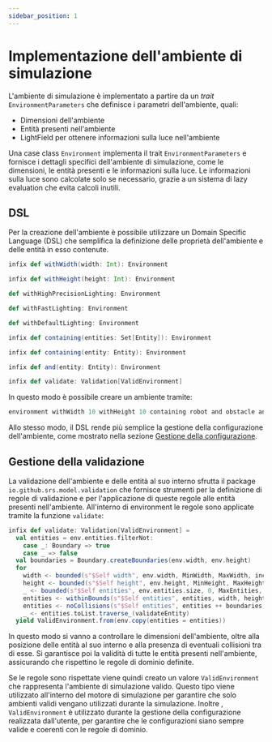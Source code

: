 ```yaml
---
sidebar_position: 1
---
```


# Implementazione dell'ambiente di simulazione

L'ambiente di simulazione è implementato a partire da un _trait_ `EnvironmentParameters` che definisce i parametri dell'ambiente, quali:

- Dimensioni dell'ambiente
- Entità presenti nell'ambiente
- LightField per ottenere informazioni sulla luce nell'ambiente

Una case class `Environment` implementa il trait `EnvironmentParameters` e fornisce i dettagli specifici dell'ambiente di simulazione, come le dimensioni, le entità presenti e le informazioni sulla luce.
Le informazioni sulla luce sono calcolate solo se necessario, grazie a un sistema di lazy evaluation che evita calcoli inutili.

## DSL

Per la creazione dell'ambiente è possibile utilizzare un Domain Specific Language (DSL) che semplifica la definizione delle proprietà dell'ambiente e delle entità in esso contenute.

```scala
infix def withWidth(width: Int): Environment

infix def withHeight(height: Int): Environment

def withHighPrecisionLighting: Environment

def withFastLighting: Environment

def withDefaultLighting: Environment

infix def containing(entities: Set[Entity]): Environment

infix def containing(entity: Entity): Environment

infix def and(entity: Entity): Environment

infix def validate: Validation[ValidEnvironment]
```

In questo modo è possibile creare un ambiente tramite:

```scala
environment withWidth 10 withHeight 10 containing robot and obstacle and light
```

Allo stesso modo, il DSL rende più semplice la gestione della configurazione dell'ambiente, come mostrato nella sezione [Gestione della configurazione](./4-configuration.md).

## Gestione della validazione

La validazione dell'ambiente e delle entità al suo interno sfrutta il package `io.github.srs.model.validation` che fornisce strumenti per la definizione di regole di validazione e per l'applicazione di queste regole alle entità presenti nell'ambiente.
All'interno di environment le regole sono applicate tramite la funzione `validate`:

```scala
infix def validate: Validation[ValidEnvironment] =
  val entities = env.entities.filterNot:
    case _: Boundary => true
    case _ => false
  val boundaries = Boundary.createBoundaries(env.width, env.height)
  for
    width <- bounded(s"$Self width", env.width, MinWidth, MaxWidth, includeMax = true)
    height <- bounded(s"$Self height", env.height, MinHeight, MaxHeight, includeMax = true)
    _ <- bounded(s"$Self entities", env.entities.size, 0, MaxEntities, includeMax = true)
    entities <- withinBounds(s"$Self entities", entities, width, height)
    entities <- noCollisions(s"$Self entities", entities ++ boundaries)
    _ <- entities.toList.traverse_(validateEntity)
  yield ValidEnvironment.from(env.copy(entities = entities))
```

In questo modo si vanno a controllare le dimensioni dell'ambiente, oltre alla posizione delle entità al suo interno e alla presenza di eventuali collisioni tra di esse.
Si garantisce poi la validità di tutte le entità presenti nell'ambiente, assicurando che rispettino le regole di dominio definite.

Se le regole sono rispettate viene quindi creato un valore `ValidEnvironment` che rappresenta l'ambiente di simulazione valido.
Questo tipo viene utilizzato all'interno del motore di simulazione per garantire che solo ambienti validi vengano utilizzati durante la simulazione.
Inoltre , `ValidEnvironment` è utilizzato durante la gestione della configurazione realizzata dall'utente, per garantire che le configurazioni siano sempre valide e coerenti con le regole di dominio.
